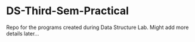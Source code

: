 # DS-Third-Sem-Practical
Repo for the programs created during Data Structure Lab.
Might add more details later...
